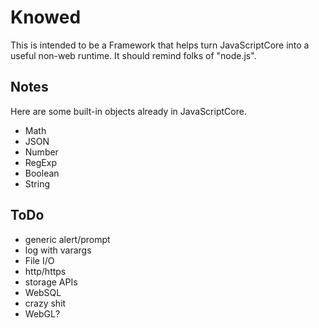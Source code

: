 Knowed
===

This is intended to be a Framework that helps turn JavaScriptCore into a
useful non-web runtime.  It should remind folks of "node.js".


Notes
---

Here are some built-in objects already in JavaScriptCore.

* Math
* JSON
* Number
* RegExp
* Boolean
* String

ToDo
---

* generic alert/prompt
* log with varargs
* File I/O
* http/https
* storage APIs
 * WebSQL
* crazy shit
 * WebGL?
